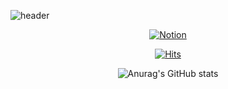 ![header](https://capsule-render.vercel.app/api?type=slice&reversal=true&color=867AE9&height=250&section=header&text=STUDY%20HARD&fontSize=90&fontColor=FFF5AB&animation=twinkling)

<!--
1) type=waving
2) color=867AE9
3) height=250
4) section=header
5) text=STUDY%20HARD
6) fontSize=90
7) fontColor=FFF5AB
8) animation=twinkling

URL: https://github.com/kyechan99/capsule-render#demo
-->

<div align="center">
  <a href="https://www.notion.so/helen1012/dbb632c10eb14e16a4651ec745473a88" target="_blank"> <img alt="Notion" src ="https://img.shields.io/badge/Notion-FF8C00.svg?&style=for-the-badge&logo=Notion&logoColor=White"/> </a>

[![Hits](https://hits.seeyoufarm.com/api/count/incr/badge.svg?url=https%3A%2F%2Fgithub.com%2FHelen1012&count_bg=%23F81CA1&title_bg=%23444444&icon=&icon_color=%23E7E7E7&title=hits&edge_flat=false)](https://hits.seeyoufarm.com)



![Anurag's GitHub stats](https://github-readme-stats.vercel.app/api?username=hotbreakb&show_icons=true&theme=dark)

<!--
URL: https://github.com/anuraghazra/github-readme-stats
-->

</div>



<!--
**Helen1012/Helen1012** is a ✨ _special_ ✨ repository because its `README.md` (this file) appears on your GitHub profile.

Here are some ideas to get you started:

- 🔭 I’m currently working on ...
- 🌱 I’m currently learning ...
- 👯 I’m looking to collaborate on ...
- 🤔 I’m looking for help with ...
- 💬 Ask me about ...
- 📫 How to reach me: ...
- 😄 Pronouns: ...
- ⚡ Fun fact: ...
-->
